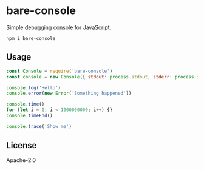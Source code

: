 # bare-console

Simple debugging console for JavaScript.

```
npm i bare-console
```

## Usage

```javascript
const Console = require('bare-console')
const console = new Console({ stdout: process.stdout, stderr: process.stderr })

console.log('Hello')
console.error(new Error('Something happened'))

console.time()
for (let i = 0; i < 1000000000; i++) {}
console.timeEnd()

console.trace('Show me')
```

## License

Apache-2.0
